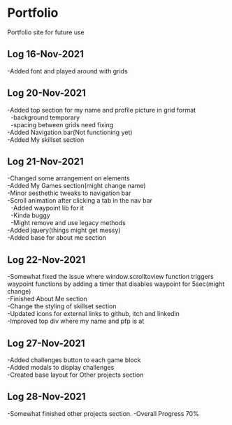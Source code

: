 # Portfolio
Portfolio site for future use

## **Log 16-Nov-2021**
-Added font and played around with grids

## **Log 20-Nov-2021**
-Added top section for my name and profile picture in grid format<br>
&nbsp;&nbsp;-background temporary<br>
&nbsp;&nbsp;-spacing between grids need fixing<br>
-Added Navigation bar(Not functioning yet)<br>
-Added My skillset section

## **Log 21-Nov-2021**
-Changed some arrangement on elements<br>
-Added My Games section(might change name)<br>
-Minor aesthethic tweaks to navigation bar<br>
-Scroll animation after clicking a tab in the nav bar<br>
&nbsp;&nbsp;-Added waypoint lib for it<br>
&nbsp;&nbsp;-Kinda buggy<br>
&nbsp;&nbsp;-Might remove and use legacy methods<br>
-Added jquery(things might get messy)<br>
-Added base for about me section

## **Log 22-Nov-2021**
-Somewhat fixed the issue where window.scrolltoview function triggers waypoint functions by adding a timer that disables waypoint for 5sec(might change)<br>
-Finished About Me section<br>
-Change the styling of skillset section<br>
-Updated icons for external links to github, itch and linkedin<br>
-Improved top div where my name and pfp is at<br>

## **Log 27-Nov-2021**
-Added challenges button to each game block<br>
-Added modals to display challenges<br>
-Created base layout for Other projects section

## **Log 28-Nov-2021**
-Somewhat finished other projects section.
-Overall Progress 70%